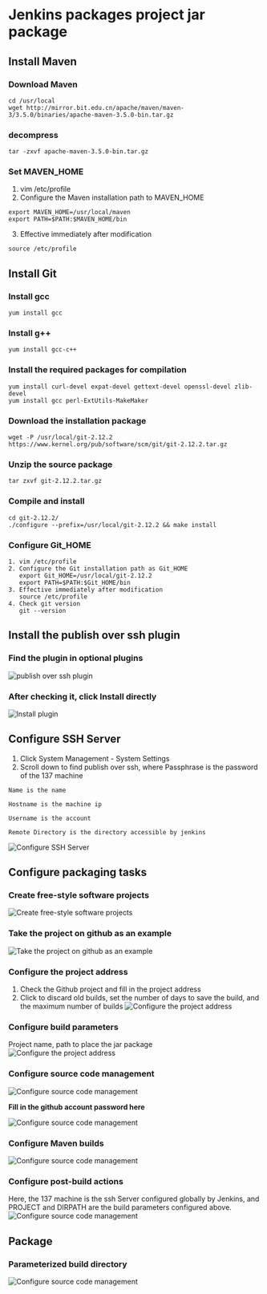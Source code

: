 # Jenkins packages project jar package

## Install Maven

### Download Maven

```shell script
cd /usr/local
wget http://mirror.bit.edu.cn/apache/maven/maven-3/3.5.0/binaries/apache-maven-3.5.0-bin.tar.gz
```

### decompress

```shell script
tar -zxvf apache-maven-3.5.0-bin.tar.gz
```

### Set MAVEN_HOME

1. vim /etc/profile
2. Configure the Maven installation path to MAVEN_HOME
```shell script
export MAVEN_HOME=/usr/local/maven
export PATH=$PATH:$MAVEN_HOME/bin
```
3. Effective immediately after modification
```shell script
source /etc/profile
```

## Install Git

### Install gcc

```shell script
yum install gcc
```

### Install g++
```shell script
yum install gcc-c++
```

### Install the required packages for compilation

```shell script
yum install curl-devel expat-devel gettext-devel openssl-devel zlib-devel
yum install gcc perl-ExtUtils-MakeMaker
```

### Download the installation package
```shell script
wget -P /usr/local/git-2.12.2 https://www.kernel.org/pub/software/scm/git/git-2.12.2.tar.gz
```

### Unzip the source package
```shell script
tar zxvf git-2.12.2.tar.gz
```

### Compile and install
```shell script
cd git-2.12.2/
./configure --prefix=/usr/local/git-2.12.2 && make install
```

### Configure Git_HOME
```shell script
1. vim /etc/profile
2. Configure the Git installation path as Git_HOME
   export Git_HOME=/usr/local/git-2.12.2
   export PATH=$PATH:$Git_HOME/bin
3. Effective immediately after modification
   source /etc/profile
4. Check git version
   git --version
```

## Install the publish over ssh plugin
### Find the plugin in optional plugins
![publish over ssh plugin](../Material/image/Project%20containerization%20transformation%20(2)%20—%20publish%20over%20ssh%20plugin.png)

### After checking it, click Install directly
![Install plugin](../Material/image/Project%20containerization%20transformation%20(2)%20—%20install%20plugin.png)

## Configure SSH Server
1. Click System Management - System Settings
2. Scroll down to find publish over ssh, where Passphrase is the password of the 137 machine
```properties
Name is the name

Hostname is the machine ip

Username is the account

Remote Directory is the directory accessible by jenkins
```
![Configure SSH Server](../Material/image/Project%20containerization%20transformation%20(2)%20—%20Configure%20SSH%20Server.png)

## Configure packaging tasks

### Create free-style software projects

![Create free-style software projects](../Material/image/Project%20containerization%20transformation%20(2)%20—%20Create%20free-style%20software%20projects.png)

### Take the project on github as an example

![Take the project on github as an example](../Material/image/Project%20containerization%20transformation%20(2)%20—%20Take%20the%20project%20on%20github%20as%20an%20example.png)

### Configure the project address
1. Check the Github project and fill in the project address
2. Click to discard old builds, set the number of days to save the build, and the maximum number of builds
![Configure the project address](../Material/image/Project%20containerization%20transformation%20(2)%20—%20Configure%20the%20project%20address.png)

### Configure build parameters

Project name, path to place the jar package
![Configure the project address](../Material/image/Project%20containerization%20transformation%20(2)%20—%20Configure%20build%20parameters.png)

### Configure source code management

![Configure source code management](../Material/image/Project%20containerization%20transformation%20(2)%20—%20Configure%20source%20code%20management.png)

**Fill in the github account password here**

![Configure source code management](../Material/image/Project%20containerization%20transformation%20(2)%20—%20Fill%20in%20the%20github%20account%20password%20here.png)

### Configure Maven builds

![Configure source code management](../Material/image/Project%20containerization%20transformation%20(2)%20—%20Configure%20Maven%20builds.png)

### Configure post-build actions

Here, the 137 machine is the ssh Server configured globally by Jenkins, and PROJECT and DIRPATH are the build parameters configured above.
![Configure source code management](../Material/image/Project%20containerization%20transformation%20(2)%20—%20Configure%20post-build%20actions.png)

## Package
### Parameterized build directory
![Configure source code management](../Material/image/Project%20containerization%20transformation%20(2)%20—%20Parameterized%20build%20directory.png)

